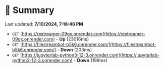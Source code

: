 # 📖 Summary
Last updated: **7/10/2024, 7:16:46 PM**

- `GET` [https://restreamer-09gx.onrender.com](https://restreamer-09gx.onrender.com) - **Up** (23016ms)
- `GET` [https://filestreambot-b5k6.onrender.com/](https://filestreambot-b5k6.onrender.com/) - **Down** (203ms)
- `GET` [https://jupyterlab-python3-12-3.onrender.com](https://jupyterlab-python3-12-3.onrender.com) - **Down** (199ms)

